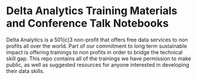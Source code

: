# Delta Analytics Training Materials and Conference Talk Notebooks

Delta Analytics is a 501(c)3 non-profit that offers free data services to non profits all over the world. 
Part of our commitment to long term sustainable impact is offering trainings to non profits in order to bridge the technical skill gap.
This repo contains all of the trainings we have permission to make public, as well as suggested resources for anyone interested in
developing their data skills.

